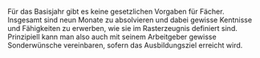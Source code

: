 Für das Basisjahr gibt es keine gesetzlichen Vorgaben für Fächer. Insgesamt sind neun Monate zu absolvieren und dabei gewisse Kentnisse und Fähigkeiten zu erwerben, wie sie im Rasterzeugnis definiert sind. Prinzipiell kann man also auch mit seinem Arbeitgeber gewisse Sonderwünsche vereinbaren, sofern das Ausbildungsziel erreicht wird.